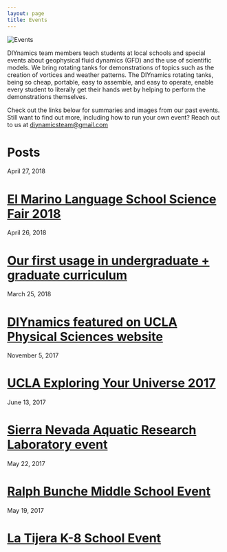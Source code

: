 ```yaml
---
layout: page
title: Events
---
```


![Events](./assets/img/la_tijera_alex.png)

DIYnamics team members teach students at local schools and special
events about geophysical fluid dynamics (GFD) and the use of
scientific models.  We bring rotating tanks for demonstrations of
topics such as the creation of vortices and weather patterns.  The
DIYnamics rotating tanks, being so cheap, portable, easy to assemble,
and easy to operate, enable every student to literally get their hands
wet by helping to perform the demonstrations themselves.

Check out the links below for summaries and images from our past
events.  Still want to find out more, including how to run your own
event?  Reach out to us at
[diynamicsteam@gmail.com](mailto:diynamicsteam@gmail.com)

# **Posts**
April 27, 2018
# [El Marino Language School Science Fair 2018](./2018/04/27/el-marino.html)

April 26, 2018
# [Our first usage in undergraduate + graduate curriculum](./2018/04/26/ucla-grad-curric.html)

March 25, 2018
# [DIYnamics featured on UCLA Physical Sciences website](./2018/03/25/ucla-website.html)

November 5, 2017
# [UCLA Exploring Your Universe 2017](./2017/11/05/eyu.html)

June 13, 2017
# [Sierra Nevada Aquatic Research Laboratory event](./2017/06/13/snarl.html)

May 22, 2017
# [Ralph Bunche Middle School Event](./2017/05/22/ralph-bunche.html)

May 19, 2017
# [La Tijera K-8 School Event](./2017/05/19/la-tijera.html)
